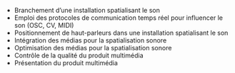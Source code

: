 * Branchement d’une installation spatialisant le son
* Emploi des protocoles de communication temps réel pour influencer le son (OSC, CV, MIDI)
* Positionnement de haut-parleurs dans une installation spatialisant le son
* Intégration des médias pour la spatialisation sonore
* Optimisation des médias pour la spatialisation sonore
* Contrôle de la qualité du produit multimédia
* Présentation du produit multimédia
